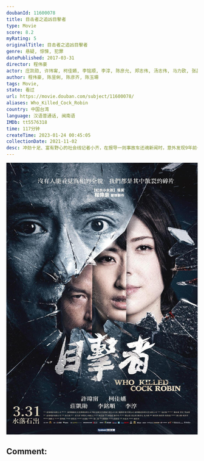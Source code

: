 ```yaml
---
doubanId: 11600078
title: 目击者之追凶目擊者
type: Movie
score: 8.2
myRating: 5
originalTitle: 目击者之追凶目擊者
genre: 悬疑, 惊悚, 犯罪
datePublished: 2017-03-31
director: 程伟豪
actor: 庄凯勋, 许玮甯, 柯佳嬿, 李铭顺, 李淳, 陈彦允, 郑志伟, 汤志伟, 马力欧, 张昌缅
author: 程伟豪, 陈昱俐, 陈彦齐, 陈玉珊
tags: Movie, 
state: 看过
url: https://movie.douban.com/subject/11600078/
aliases: Who_Killed_Cock_Robin
country: 中国台湾
language: 汉语普通话, 闽南语
IMDb: tt5576318
time: 117分钟
createTime: 2023-01-24 00:45:05
collectionDate: 2021-11-02
desc: 冲劲十足、富有野心的社会线记者小齐，在报导一则事故车还魂新闻时，意外发现9年前一宗肇事逃逸命案并不单纯，虽然提案不被长官邱哥重视，但相信直觉的小齐找上菜鸟警员阿纬帮忙，并说服女主管Maggie连手调查...
---
```


![image](assets/p2494647817.jpg)

Comment: 
---

